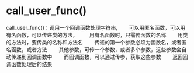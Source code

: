 # call_user_func()

call_user_func()：调用一个回调函数处理字符串,
　　可以用匿名函数，可以用有名函数，可以传递类的方法，
　　用有名函数时，只需传函数的名称
　　用类的方法时，要传类的名称和方法名
　　传递的第一个参数必须为函数名，或者匿名函数，或者方法
　　其他参数，可传一个参数，或者多个参数，这些参数会自动传递到回调函数中
　　而回调函数，可以通过传参，获取这些参数
　　返回回调函数处理后的结果